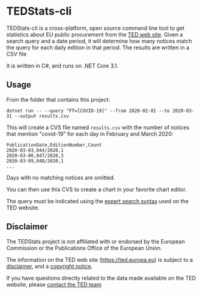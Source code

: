 # TEDStats-cli

TEDStats-cli is a cross-platform, open source command line tool to get statistics about EU public procurement from the [TED web site](https://ted.europa.eu).
Given a search query and a date period, it will determine how many notices match the query for each daily edition in that period. The results are written in a CSV file

It is written in C#, and runs on .NET Core 3.1.

## Usage

From the folder that contains this project:

```shell
dotnet run -- --query "FT=[COVID-19]" --from 2020-02-01 --to 2020-03-31 --output results.csv
```

This will create a CVS file named `results.csv` with the number of notices that mention "covid-19" for each day in February and March 2020:

```CSV
PublicationDate,EditionNumber,Count
2020-03-03,044/2020,1
2020-03-06,047/2020,3
2020-03-09,048/2020,1
...
```

Days with no matching notices are omitted.

You can then use this CVS to create a chart in your favorite chart editor.

The query must be indicated using the [expert search syntax](https://ted.europa.eu/TED/misc/helpPage.do?helpPageId=expertSearch) used on the TED website. 

## Disclaimer

The TEDStats project is not affiliated with or endorsed by the European Commission or the Publications Office of the European Union.

The information on the TED web site (https://ted.europa.eu) is subject to a [disclaimer](https://ted.europa.eu/TED/misc/legalNotice.do#1.disclaimer), and a [copyright notice](https://ted.europa.eu/TED/misc/legalNotice.do#2.copyright).

If you have questions directly related to the data made available on the TED website, please [contact the TED team](https://ted.europa.eu/TED/misc/contact.do)
